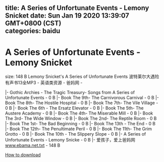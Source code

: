 
title: A Series of Unfortunate Events - Lemony Snicket
date: Sun Jan 19 2020 13:39:07 GMT+0800 (CST)    
categories: baidu
---

# A Series of Unfortunate Events - Lemony Snicket
size: 148 B
 Lemony Snicket's A Series of Unfortunate Events 波特莱尔大遇险有声书13全MP3 - 英语类资源 - 爸妈网 -
 
|- Gothic Archies - The Tragic Treasury- Songs from A Series of Unfortunate Events - 0 B
|- Book The 9th- The Carnivorous Carnival - 0 B
|- Book The 8th- The Hostile Hospital - 0 B
|- Book The 7th- The Vile Village - 0 B
|- Book The 6th - The Ersatz Elevator - 0 B
|- Book The 5th- The Austere Academy - 0 B
|- Book The 4th- The Miserable Mill - 0 B
|- Book The 3rd- The Wide Window - 0 B
|- Book The 2nd- The Reptile Room - 0 B
|- Book The 1st- The Bad Beginning - 0 B
|- Book The 13th - The End - 0 B
|- Book The 12th- The Penultimate Peril - 0 B
|- Book The 11th- The Grim Grotto - 0 B
|- Book The 10th - The Slippery Slope - 0 B
|- A Series of Unfortunate Events - Lemony Snicke - 0 B
|- 爱孩子，爱上爸妈网 www.ebama.net.txt - 148 B

[How to download](https://bpcam.bemobtrk.com/go/2ceec3aa-1ca2-46d6-b9ff-aaa5c184517c?jno=5424)